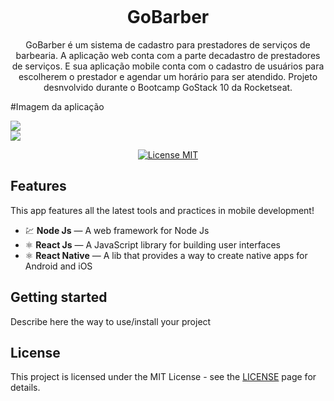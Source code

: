<h1 align="center">
<br>
<br>
<br>
GoBarber
</h1>

<p align="center">GoBarber é um sistema de cadastro para prestadores de serviços de barbearia. A aplicação web conta com a parte decadastro de prestadores de serviços. E sua aplicação mobile conta com o cadastro de usuários para escolherem o prestador e agendar um horário para ser atendido. Projeto desnvolvido durante o Bootcamp GoStack 10 da Rocketseat.</p>

#Imagem da aplicação

<img src="GoBarber-Master/Prev/Gobarber01.png">
</br>

<img src="GoBarber-Master/Prev/Gobarber02.png">
</br>



<p align="center">
  <a href="https://opensource.org/licenses/MIT">
    <img src="https://img.shields.io/badge/License-MIT-blue.svg" alt="License MIT">
  </a>
</p>

## Features
[//]: # (Add the features of your project here:)
This app features all the latest tools and practices in mobile development!

- 💹 **Node Js** — A web framework for Node Js
- ⚛️ **React Js** — A JavaScript library for building user interfaces
- ⚛️ **React Native** — A lib that provides a way to create native apps for Android and iOS


## Getting started

Describe here the way to use/install your project


## License

This project is licensed under the MIT License - see the [LICENSE](https://opensource.org/licenses/MIT) page for details.
